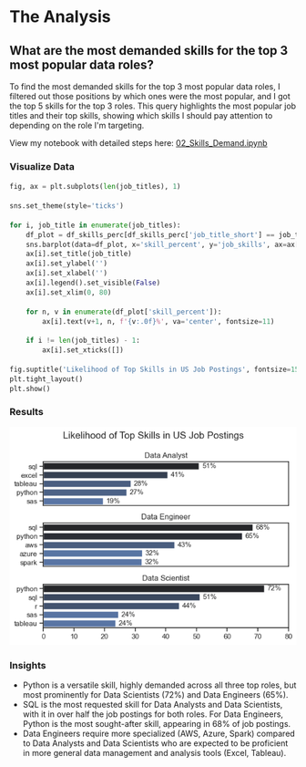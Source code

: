 # The Analysis

## What are the most demanded skills for the top 3 most popular data roles?

To find the most demanded skills for the top 3 most popular data roles, I filtered out those positions by which ones were the most popular, and I got the top 5 skills for the top 3 roles. This query highlights the most popular job titles and their top skills, showing which skills I should pay attention to depending on the role I'm targeting.

View my notebook with detailed steps here: [02_Skills_Demand.ipynb](3_Project/02_Skills_Demand.ipynb)

### Visualize Data

```python
fig, ax = plt.subplots(len(job_titles), 1)

sns.set_theme(style='ticks')

for i, job_title in enumerate(job_titles):
    df_plot = df_skills_perc[df_skills_perc['job_title_short'] == job_title].head(5)
    sns.barplot(data=df_plot, x='skill_percent', y='job_skills', ax=ax[i], hue='skill_percent', palette='dark:b_r')
    ax[i].set_title(job_title)
    ax[i].set_ylabel('')
    ax[i].set_xlabel('')
    ax[i].legend().set_visible(False)
    ax[i].set_xlim(0, 80)
    
    for n, v in enumerate(df_plot['skill_percent']):
        ax[i].text(v+1, n, f'{v:.0f}%', va='center', fontsize=11)
    
    if i != len(job_titles) - 1:
        ax[i].set_xticks([])

fig.suptitle('Likelihood of Top Skills in US Job Postings', fontsize=15)
plt.tight_layout()
plt.show()
```

### Results

![Visualization of Top Skills for Data Jobs](3_Project/images/skill_demand_all_data_roles.png)

### Insights

- Python is a versatile skill, highly demanded across all three top roles, but most prominently for Data Scientists (72%) and Data Engineers (65%).
- SQL is the most requested skill for Data Analysts and Data Scientists, with it in over half the job postings for both roles. For Data Engineers, Python is the most sought-after skill, appearing in 68% of job postings.
- Data Engineers require more specialized (AWS, Azure, Spark) compared to Data Analysts and Data Scientists who are expected to be proficient in more general data management and analysis tools (Excel, Tableau).